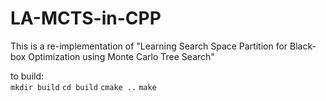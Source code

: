 # LA-MCTS-in-CPP

This is a re-implementation of "Learning Search Space Partition for Black-box Optimization using Monte Carlo Tree Search"

to build:  
`mkdir build`
`cd build`
`cmake ..`
`make`
 
